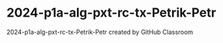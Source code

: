 # 2024-p1a-alg-pxt-rc-tx-Petrik-Petr
2024-p1a-alg-pxt-rc-tx-Petrik-Petr created by GitHub Classroom
